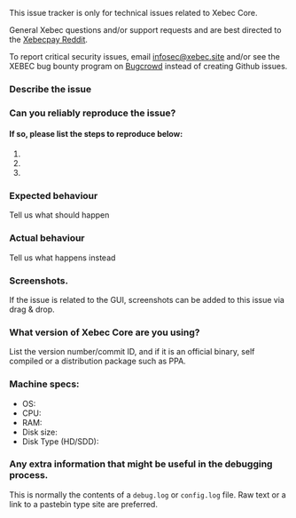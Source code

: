 <!--- Remove sections that do not apply -->

This issue tracker is only for technical issues related to Xebec Core.

General Xebec questions and/or support requests and are best directed to the [Xebecpay Reddit](https://www.reddit.com/r/xebecproject/).

To report critical security issues, email infosec@xebec.site and/or see the XEBEC bug bounty program on [Bugcrowd](https://bugcrowd.com/xebecdigitalcash) instead of creating Github issues.

### Describe the issue

### Can you reliably reproduce the issue?
#### If so, please list the steps to reproduce below:
1.
2.
3.

### Expected behaviour
Tell us what should happen

### Actual behaviour
Tell us what happens instead

### Screenshots.
If the issue is related to the GUI, screenshots can be added to this issue via drag & drop.

### What version of Xebec Core are you using?
List the version number/commit ID, and if it is an official binary, self compiled or a distribution package such as PPA.

### Machine specs:
- OS:
- CPU:
- RAM:
- Disk size:
- Disk Type (HD/SDD):

### Any extra information that might be useful in the debugging process.
This is normally the contents of a `debug.log` or `config.log` file. Raw text or a link to a pastebin type site are preferred.
